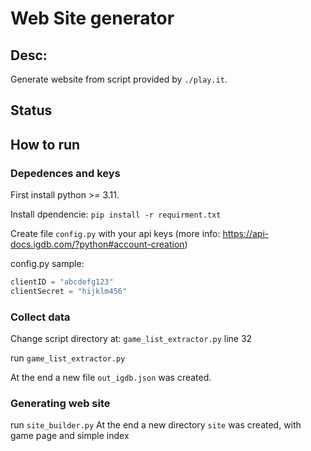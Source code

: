 # Web Site generator
## Desc:
Generate website from script provided by `./play.it`.

## Status

## How to run
### Depedences and keys

First install python >= 3.11.

Install dpendencie: `pip install -r requirment.txt`

Create file `config.py` with your api keys (more info: https://api-docs.igdb.com/?python#account-creation)

config.py sample:
``` python
clientID = "abcdefg123"
clientSecret = "hijklm456"
```

### Collect data
Change script directory at: `game_list_extractor.py` line 32

run `game_list_extractor.py`

At the end a new file `out_igdb.json` was created.

### Generating web site
run `site_builder.py`
At the end a new directory `site` was created, with game page and simple index